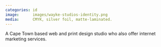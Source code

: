 ```yaml
---
categories: id
image:      images/wayke-studios-identity.png
media:      CMYK, silver foil, matte-laminated.
---
```

A Cape Town based web and print design studio who also offer internet marketing
services.
